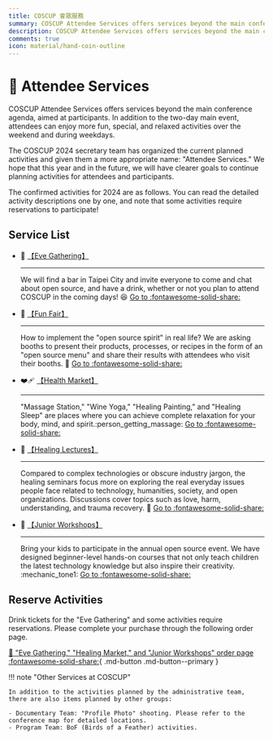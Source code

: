 ```yaml
---
title: COSCUP 會眾服務
summary: COSCUP Attendee Services offers services beyond the main conference agenda, aimed at participants. In addition to the two-day main event, attendees can enjoy more fun, special, and relaxed activities over the weekend and during weekdays.
description: COSCUP Attendee Services offers services beyond the main conference agenda, aimed at participants. In addition to the two-day main event, attendees can enjoy more fun, special, and relaxed activities over the weekend and during weekdays.
comments: true
icon: material/hand-coin-outline
---
```


# :raised_hands: Attendee Services

COSCUP Attendee Services offers services beyond the main conference agenda, aimed at participants. In addition to the two-day main event, attendees can enjoy more fun, special, and relaxed activities over the weekend and during weekdays.

The COSCUP 2024 secretary team has organized the current planned activities and given them a more appropriate name: "Attendee Services." We hope that this year and in the future, we will have clearer goals to continue planning activities for attendees and participants.

The confirmed activities for 2024 are as follows. You can read the detailed activity descriptions one by one, and note that some activities require reservations to participate!

## Service List

<div class="grid cards" markdown>

-   :beers: [【Eve Gathering】](../eve_gathering/overview.md)

    ---

    We will find a bar in Taipei City and invite everyone to come and chat about open source, and have a drink, whether or not you plan to attend COSCUP in the coming days! :laughing: [Go to :fontawesome-solid-share:](../eve_gathering/overview.md)

-   :department_store: [【Fun Fair】](../fun_fair/overview.md)

    ---

    How to implement the "open source spirit" in real life? We are asking booths to present their products, processes, or recipes in the form of an "open source menu" and share their results with attendees who visit their booths. :ferris_wheel: [Go to :fontawesome-solid-share:](../fun_fair/overview.md)

-   :mending_heart: [【Health Market】](../health_market/overview.md)

    ---

    "Massage Station," "Wine Yoga," "Healing Painting," and "Healing Sleep" are places where you can achieve complete relaxation for your body, mind, and spirit.:person_getting_massage: [Go to :fontawesome-solid-share:](../health_market/overview.md)

-   :gift_heart: [【Healing Lectures】](../healing_lectures/overview.md)

    ---

    Compared to complex technologies or obscure industry jargon, the healing seminars focus more on exploring the real everyday issues people face related to technology, humanities, society, and open organizations. Discussions cover topics such as love, harm, understanding, and trauma recovery. :heart_hands: [Go to :fontawesome-solid-share:](../healing_lectures/overview.md)

-   :playground_slide: [【Junior Workshops】](../junior_workshop/overview.md)

    ---

    Bring your kids to participate in the annual open source event. We have designed beginner-level hands-on courses that not only teach children the latest technology knowledge but also inspire their creativity. :mechanic_tone1: [Go to :fontawesome-solid-share:](../junior_workshop/overview.md)

</div>

## Reserve Activities

Drink tickets for the "Eve Gathering" and some activities require reservations. Please complete your purchase through the following order page.

[:ticket: "Eve Gathering," "Healing Market," and "Junior Workshops" order page :fontawesome-solid-share:](https://ocf.neticrm.tw/civicrm/event/info?reset=1&id=44){ .md-button .md-button--primary }

!!! note "Other Services at COSCUP"

    In addition to the activities planned by the administrative team, there are also items planned by other groups:

    - Documentary Team: "Profile Photo" shooting. Please refer to the conference map for detailed locations.
    - Program Team: BoF (Birds of a Feather) activities.
